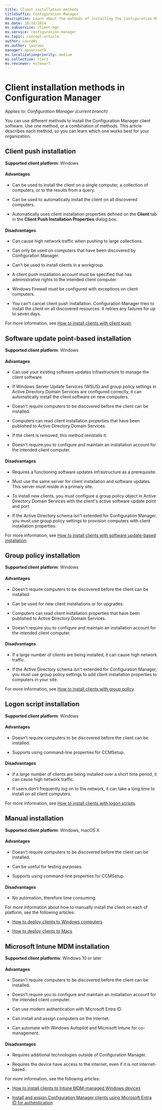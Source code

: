 ```yaml
---
title: Client installation methods
titleSuffix: Configuration Manager
description: Learn about the methods of installing the Configuration Manager client.
ms.date: 10/18/2024
ms.subservice: client-mgt
ms.service: configuration-manager
ms.topic: concept-article
author: LauraWi
ms.author: laurawi
manager: apoorvseth
ms.localizationpriority: medium
ms.collection: tier3
ms.reviewer: mstewart
---
```


# Client installation methods in Configuration Manager

*Applies to: Configuration Manager (current branch)*

You can use different methods to install the Configuration Manager client software. Use one method, or a combination of methods. This article describes each method, so you can learn which one works best for your organization.

## Client push installation

**Supported client platform**: Windows

#### Advantages

-   Can be used to install the client on a single computer, a collection of computers, or to the results from a query.

-   Can be used to automatically install the client on all discovered computers.

-   Automatically uses client installation properties defined on the **Client** tab in the **Client Push Installation Properties** dialog box.

#### Disadvantages

-   Can cause high network traffic when pushing to large collections.

-   Can only be used on computers that have been discovered by Configuration Manager.

-   Can't be used to install clients in a workgroup.

-   A client push installation account must be specified that has administrative rights to the intended client computer.

-   Windows Firewall must be configured with exceptions on client computers.

-   You can't cancel client push installation. Configuration Manager tries to install the client on all discovered resources. It retries any failures for up to seven days.

For more information, see [How to install clients with client push](../deploy-clients-to-windows-computers.md#BKMK_ClientPush).



## Software update point-based installation

**Supported client platform**: Windows

#### Advantages

-   Can use your existing software updates infrastructure to manage the client software.

-   If Windows Server Update Services (WSUS) and group policy settings in Active Directory Domain Services are configured correctly, it can automatically install the client software on new computers.

-   Doesn't require computers to be discovered before the client can be installed.

-   Computers can read client installation properties that have been published to Active Directory Domain Services.

-   If the client is removed, this method reinstalls it.

-   Doesn't require you to configure and maintain an installation account for the intended client computer.

#### Disadvantages

-   Requires a functioning software updates infrastructure as a prerequisite.

-   Must use the same server for client installation and software updates. This server must reside in a primary site.

-   To install new clients, you must configure a group policy object in Active Directory Domain Services with the client's active software update point and port.

-   If the Active Directory schema isn't extended for Configuration Manager, you must use group policy settings to provision computers with client installation properties.

For more information, see [How to install clients with software update-based installation](../deploy-clients-to-windows-computers.md#BKMK_ClientSUP).



## Group policy installation

**Supported client platform**: Windows

#### Advantages

-   Doesn't require computers to be discovered before the client can be installed.

-   Can be used for new client installations or for upgrades.

-   Computers can read client installation properties that have been published to Active Directory Domain Services.

-   Doesn't require you to configure and maintain an installation account for the intended client computer.

#### Disadvantages

-   If a large number of clients are being installed, it can cause high network traffic.

-   If the Active Directory schema isn't extended for Configuration Manager, you must use group policy settings to add client installation properties to computers in your site.

For more information, see [How to install clients with group policy](../deploy-clients-to-windows-computers.md#BKMK_ClientGP).



## Logon script installation

**Supported client platform**: Windows

#### Advantages

-   Doesn't require computers to be discovered before the client can be installed.

-   Supports using command-line properties for CCMSetup.

#### Disadvantages

-   If a large number of clients are being installed over a short time period, it can cause high network traffic.

-   If users don't frequently log on to the network, it can take a long time to install on all client computers.

For more information, see [How to install clients with logon scripts](../deploy-clients-to-windows-computers.md#BKMK_ClientLogonScript).



## Manual installation

**Supported client platform**: Windows, macOS X

#### Advantages

-   Doesn't require computers to be discovered before the client can be installed.

-   Can be useful for testing purposes.

-   Supports using command-line properties for CCMSetup.

#### Disadvantages

-   No automation, therefore time consuming.

For more information about how to manually install the client on each of platform, see the following articles:

-   [How to deploy clients to Windows computers](../deploy-clients-to-windows-computers.md#BKMK_Manual)

-   [How to deploy clients to Macs](../deploy-clients-to-macs.md)



## Microsoft Intune MDM installation

**Supported client platforms**: Windows 10 or later

#### Advantages

-   Doesn't require computers to be discovered before the client can be installed.

-   Doesn't require you to configure and maintain an installation account for the intended client computer.

-   Can use modern authentication with Microsoft Entra ID.

-   Can install and assign computers on the internet.

-   Can automate with Windows Autopilot and Microsoft Intune for co-management.

#### Disadvantages

- Requires additional technologies outside of Configuration Manager.

- Requires the device have access to the internet, even if it is not internet-based.

For more information, see the following articles:

- [How to install clients to Intune MDM-managed Windows devices](../deploy-clients-to-windows-computers.md#bkmk_mdm)

- [Install and assign Configuration Manager clients using Microsoft Entra ID for authentication](../deploy-clients-cmg-azure.md)
